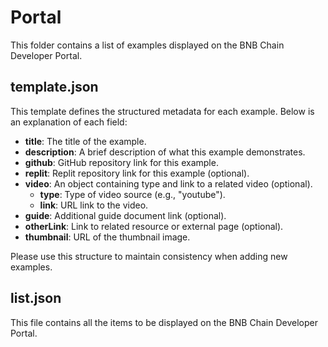 # Portal

This folder contains a list of examples displayed on the BNB Chain Developer Portal.

## template.json

This template defines the structured metadata for each example. Below is an explanation of each field:

- **title**: The title of the example.
- **description**: A brief description of what this example demonstrates.
- **github**: GitHub repository link for this example.
- **replit**: Replit repository link for this example (optional).
- **video**: An object containing type and link to a related video (optional).
  - **type**: Type of video source (e.g., "youtube").
  - **link**: URL link to the video.
- **guide**: Additional guide document link (optional).
- **otherLink**: Link to related resource or external page (optional).
- **thumbnail**: URL of the thumbnail image.

Please use this structure to maintain consistency when adding new examples.

## list.json

This file contains all the items to be displayed on the BNB Chain Developer Portal.
